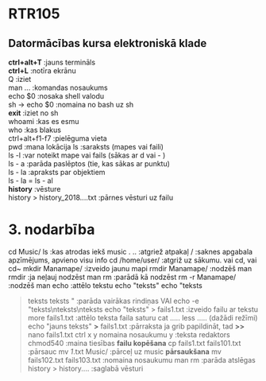 # RTR105
## **Datormācības kursa elektroniskā klade**  
**ctrl+alt+T** :jauns termināls  
**ctrl+L** :notīra ekrānu  
Q :iziet  
man ... :komandas nosaukums  
echo $0 :nosaka shell valodu  
sh -> echo $0 :nomaina no bash uz sh  
**exit** :iziet no sh  
whoami :kas es esmu  
who :kas blakus  
ctrl+alt+f1-f7 :pielēguma vieta  
pwd :mana lokācija
ls :saraksts (mapes vai faili)  
ls -l :var noteikt mape vai fails (sākas ar d vai - )  
ls - a :parāda paslēptos (tie, kas sākas ar punktu)  
ls - la :apraksts par objektiem  
ls - la = ls - al  
**history** :vēsture  
history > history_2018....txt :pārnes vēsturi uz failu  
# **3. nodarbība**
cd Music/
ls :kas atrodas iekš music
.
.. :atgriež atpakaļ
/ :saknes apgabala apzīmējums, apvieno visu info
cd /home/user/ :atgriž uz sākumu. vai cd, vai cd~
mkdir Manamape/ :izveido jaunu mapi
rmdir Manamape/ :nodzēš
man rmdir :ja neļauj nodzēst
man rm :parādā kā nodzēst
rm -r Manamape/ :nodzēš
man echo :attēlo tekstu
echo "teksts"
echo "teksts
>teksts
>teksts
>" :parāda vairākas rindiņas
VAI
echo -e "teksts\nteksts\nteksts
echo "teksts" > fails1.txt :izveido failu ar tekstu
more fails1.txt :attēlo teksta faila saturu
cat .....
less ..... (dažādi režīmi)
echo "jauns teksts" **>** fails1.txt :pārraksta
ja grib papildināt, tad **>>**
nano fails1.txt
ctrl x
y
nomaina nosaukumu
y :teksta redaktors
chmod540 :maina tiesības
**failu kopēšana**
cp fails1.txt fails101.txt :pārsauc
mv *1*.txt Music/ :pārceļ uz music
**pārsaukšana**
mv fails102.txt fails103.txt :nomaina nosaukumu
man rm :parāda atslēgas
history > history.... :saglabā vēsturi
